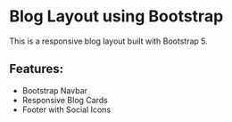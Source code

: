 # Blog Layout using Bootstrap
This is a responsive blog layout built with Bootstrap 5.
## Features:
- Bootstrap Navbar
- Responsive Blog Cards
- Footer with Social Icons
